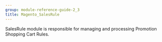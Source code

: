 ```yaml
---
group: module-reference-guide-2_3
title: Magento_SalesRule
---
```


SalesRule module is responsible for managing and processing Promotion Shopping Cart Rules.



